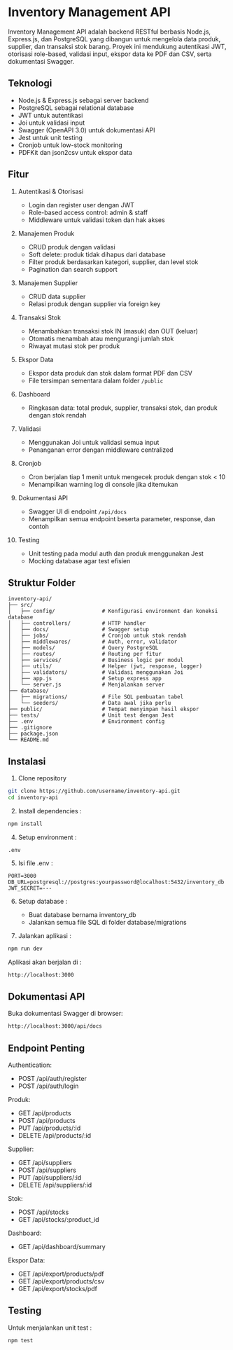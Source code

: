 # Inventory Management API

Inventory Management API adalah backend RESTful berbasis Node.js, Express.js, dan PostgreSQL yang dibangun untuk mengelola data produk, supplier, dan transaksi stok barang. Proyek ini mendukung autentikasi JWT, otorisasi role-based, validasi input, ekspor data ke PDF dan CSV, serta dokumentasi Swagger.

## Teknologi
- Node.js & Express.js sebagai server backend
- PostgreSQL sebagai relational database
- JWT untuk autentikasi
- Joi untuk validasi input
- Swagger (OpenAPI 3.0) untuk dokumentasi API
- Jest untuk unit testing
- Cronjob untuk low-stock monitoring
- PDFKit dan json2csv untuk ekspor data

## Fitur
 1. Autentikasi & Otorisasi
    - Login dan register user dengan JWT
    - Role-based access control: admin & staff
    - Middleware untuk validasi token dan hak akses

 2. Manajemen Produk
    - CRUD produk dengan validasi
    - Soft delete: produk tidak dihapus dari database
    - Filter produk berdasarkan kategori, supplier, dan level stok
    - Pagination dan search support

 3. Manajemen Supplier
    - CRUD data supplier
    - Relasi produk dengan supplier via foreign key

 4. Transaksi Stok
    - Menambahkan transaksi stok IN (masuk) dan OUT (keluar)
    - Otomatis menambah atau mengurangi jumlah stok
    - Riwayat mutasi stok per produk

 5. Ekspor Data
    - Ekspor data produk dan stok dalam format PDF dan CSV
    - File tersimpan sementara dalam folder `/public`

 6. Dashboard
    - Ringkasan data: total produk, supplier, transaksi stok, dan produk dengan stok rendah

 7. Validasi
    - Menggunakan Joi untuk validasi semua input
    - Penanganan error dengan middleware centralized

 8. Cronjob
    - Cron berjalan tiap 1 menit untuk mengecek produk dengan stok < 10
    - Menampilkan warning log di console jika ditemukan

 9. Dokumentasi API
    - Swagger UI di endpoint `/api/docs`
    - Menampilkan semua endpoint beserta parameter, response, dan contoh

10. Testing
    - Unit testing pada modul auth dan produk menggunakan Jest
    - Mocking database agar test efisien

## Struktur Folder
```
inventory-api/
├── src/
│   ├── config/               # Konfigurasi environment dan koneksi database
│   ├── controllers/          # HTTP handler
│   ├── docs/                 # Swagger setup
│   ├── jobs/                 # Cronjob untuk stok rendah
│   ├── middlewares/          # Auth, error, validator
│   ├── models/               # Query PostgreSQL
│   ├── routes/               # Routing per fitur
│   ├── services/             # Business logic per modul
│   ├── utils/                # Helper (jwt, response, logger)
│   ├── validators/           # Validasi menggunakan Joi
│   ├── app.js                # Setup express app
│   └── server.js             # Menjalankan server
├── database/
│   ├── migrations/           # File SQL pembuatan tabel
│   └── seeders/              # Data awal jika perlu
├── public/                   # Tempat menyimpan hasil ekspor
├── tests/                    # Unit test dengan Jest
├── .env                      # Environment config
├── .gitignore
├── package.json
└── README.md
```

## Instalasi
1. Clone repository
```bash
git clone https://github.com/username/inventory-api.git
cd inventory-api
```

2. Install dependencies :
```bash
npm install
```

4. Setup environment :
```
.env
```

5. Isi file .env :
```env
PORT=3000
DB_URL=postgresql://postgres:yourpassword@localhost:5432/inventory_db
JWT_SECRET=---
```

6. Setup database :
   - Buat database bernama inventory_db
   - Jalankan semua file SQL di folder database/migrations

7. Jalankan aplikasi :
```bash
npm run dev
```

Aplikasi akan berjalan di : 
```bash
http://localhost:3000
```

## Dokumentasi API
Buka dokumentasi Swagger di browser:
```bash
http://localhost:3000/api/docs
```

## Endpoint Penting

Authentication:
- POST /api/auth/register
- POST /api/auth/login

Produk:
- GET /api/products
- POST /api/products
- PUT /api/products/:id
- DELETE /api/products/:id

Supplier:
- GET /api/suppliers
- POST /api/suppliers
- PUT /api/suppliers/:id
- DELETE /api/suppliers/:id

Stok:
- POST /api/stocks
- GET /api/stocks/:product_id

Dashboard:
- GET /api/dashboard/summary

Ekspor Data:
- GET /api/export/products/pdf
- GET /api/export/products/csv
- GET /api/export/stocks/pdf

## Testing
Untuk menjalankan unit test :
```bash
npm test
```
